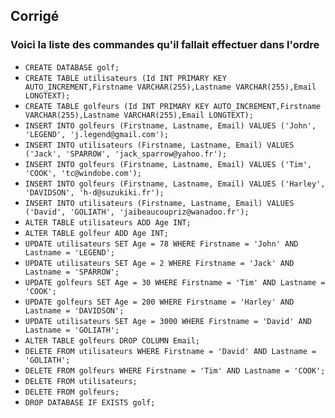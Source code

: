 ## Corrigé

### Voici la liste des commandes qu'il fallait effectuer dans l'ordre

- ```CREATE DATABASE golf;```
- ```CREATE TABLE utilisateurs (Id INT PRIMARY KEY AUTO_INCREMENT,Firstname VARCHAR(255),Lastname VARCHAR(255),Email LONGTEXT);```
- ```CREATE TABLE golfeurs (Id INT PRIMARY KEY AUTO_INCREMENT,Firstname VARCHAR(255),Lastname VARCHAR(255),Email LONGTEXT);```
- ```INSERT INTO golfeurs (Firstname, Lastname, Email) VALUES ('John', 'LEGEND', 'j.legend@gmail.com');```
- ```INSERT INTO utilisateurs (Firstname, Lastname, Email) VALUES ('Jack', 'SPARROW', 'jack_sparrow@yahoo.fr');```
- ```INSERT INTO golfeurs (Firstname, Lastname, Email) VALUES ('Tim', 'COOK', 'tc@windobe.com');```
- ```INSERT INTO golfeurs (Firstname, Lastname, Email) VALUES ('Harley', 'DAVIDSON', 'h-d@suzukiki.fr');```
- ```INSERT INTO utilisateurs (Firstname, Lastname, Email) VALUES ('David', 'GOLIATH', 'jaibeaucoupriz@wanadoo.fr');```
- ```ALTER TABLE utilisateurs ADD Age INT;```
- ```ALTER TABLE golfeur ADD Age INT;```
- ```UPDATE utilisateurs SET Age = 78 WHERE Firstname = 'John' AND Lastname = 'LEGEND';```
- ```UPDATE utilisateurs SET Age = 2 WHERE Firstname = 'Jack' AND Lastname = 'SPARROW';```
- ```UPDATE golfeurs SET Age = 30 WHERE Firstname = 'Tim' AND Lastname = 'COOK';```
- ```UPDATE golfeurs SET Age = 200 WHERE Firstname = 'Harley' AND Lastname = 'DAVIDSON';```
- ```UPDATE utilisateurs SET Age = 3000 WHERE Firstname = 'David' AND Lastname = 'GOLIATH';```
- ```ALTER TABLE golfeurs DROP COLUMN Email;```
- ```DELETE FROM utilisateurs WHERE Firstname = 'David' AND Lastname = 'GOLIATH';```
- ```DELETE FROM golfeurs WHERE Firstname = 'Tim' AND Lastname = 'COOK';```
- ```DELETE FROM utilisateurs;```
- ```DELETE FROM golfeurs;```
- ```DROP DATABASE IF EXISTS golf;```
